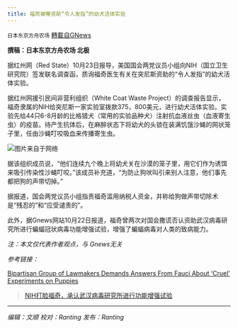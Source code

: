 ```yaml
---
title: 福奇被曝资助“令人发指”的幼犬活体实验
---
```

`日本东京方舟农场` [轉載自GNews](https://gnews.org/zh-hans/1614692/)

**撰稿：日本东京方舟农场 北极**

据红州网（Red State）10月23日报导，美国国会两党议员小组向NIH（国立卫生研究院）签发联名调查函，质询福奇医生有关在突尼斯资助的“令人发指”的幼犬活体实验。

据红州网援引民间非营利组织（White Coat Waste Project）的调查报告显示，福奇隶属的NIH给突尼斯一家实验室拨款375，800美元，进行幼犬活体实验。实验先给44只6-8月龄的比格猎犬（常用的实验品种犬）注射抗血液丝虫（血液寄生虫）的疫苗。待产生抗体后，在麻醉状态下将幼犬的头锁在装满饥饿沙蝇的网状笼子里，任由沙蝇叮咬吸血来传播寄生虫。

![](https://assets.gnews.org/wp-content/uploads/2021/10/5f6a023e-78c8-4a4c-8d88-b6400fa9a31b@news.ap_.org-860x475-1.jpg)图片来自于网络

据该组织成员说，“他们连续九个晚上将幼犬关在沙漠的笼子里，用它们作为诱饵来吸引传染性沙蝇叮咬。”该成员补充道，“为防止狗吠叫引来别人注意，他们事先都把狗的声带切掉。”

据报道，国会两党议员小组指责福奇滥用纳税人资金，并称给狗做声带切除术是“残忍的”和“应受谴责的”。

此外，据Gnews网站10月22日报道，福奇曾两次对国会撒谎否认资助武汉病毒研究所进行蝙蝠冠状病毒功能增强试验，增强了蝙蝠病毒对人类的致病能力。

*注：本文仅代表作者观点，与 Gnews无关*

*参考链接：*

[Bipartisan Group of Lawmakers Demands Answers From Fauci About ‘Cruel’ Experiments on Puppies](https://redstate.com/mike_miller/2021/10/23/bipartisan-group-of-lawmakers-demands-answers-from-fauci-about-cruel-experiments-on-puppies-n462134)



> [NIH打脸福奇，承认武汉病毒研究所进行功能增强试验](https://gnews.org/zh-hans/1609354/)



* * *

*编辑：文顺 校对：Ranting 发布：Ranting*
